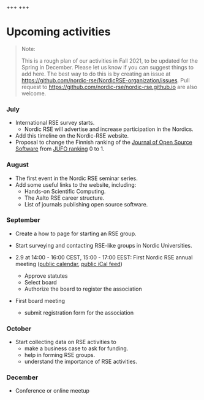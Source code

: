 +++
+++

# Upcoming activities

> Note:
>
> This is a rough plan of our activities in Fall 2021, to be updated
> for the Spring in December. Please let us know if you can suggest things to
> add here. The best way to do this is by creating an issue at
> https://github.com/nordic-rse/NordicRSE-organization/issues.
> Pull request to https://github.com/nordic-rse/nordic-rse.github.io are also
> welcome.
>


### July

- International RSE survey starts.
  - Nordic RSE will advertise and increase participation in the Nordics.
- Add this timeline on the Nordic-RSE website.
- Proposal to change the Finnish ranking of the [Journal of Open Source Software](https://joss.theoj.org/) from [JUFO ranking](https://www.tsv.fi/julkaisufoorumi/haku.php?lang=en) 0 to 1.

### August

- The first event in the Nordic RSE seminar series.
- Add some useful links to the website, including:
  - Hands-on Scientific Computing.
  - The Aalto RSE career structure.
  - List of journals publishing open source software.

### September

- Create a how to page for starting an RSE group.
- Start surveying and contacting RSE-like groups in Nordic Universities.

- 2.9 at 14:00 - 16:00 CEST, 15:00 - 17:00 EEST: First Nordic RSE annual meeting ([public calendar](https://calendar.google.com/calendar/embed?src=8li6hjcjm95g76pgte1p5pi05c%40group.calendar.google.com&ctz=Europe%2FStockholm), [public iCal feed](https://calendar.google.com/calendar/ical/8li6hjcjm95g76pgte1p5pi05c%40group.calendar.google.com/public/basic.ics))
  - Approve statutes
  - Select board
  - Authorize the board to register the association

- First board meeting
  - submit registration form for the association

### October

- Start collecting data on RSE activities to
  - make a business case to ask for funding.
  - help in forming RSE groups.
  - understand the importance of RSE activities.


### December

- Conference or online meetup

